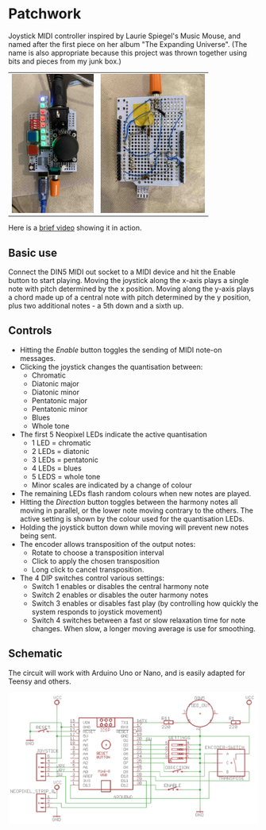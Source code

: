 # Patchwork
Joystick MIDI controller inspired by Laurie Spiegel's Music Mouse, and named after the first piece on her album "The Expanding Universe".
(The name is also appropriate because this project was thrown together using bits and pieces from my junk box.)

<table>
  <tr>
    <td><img src="Patchwork_Top.jpg" alt="The module" height="280px"></td>
    <td><img src="Patchwork_Bottom.jpg" alt="The module" height="280px"></td>
  </tr>  
</table>

Here is a <a href="Thumb Blues Improvisation.mp4" alt="Video demo">brief video</a> showing it in action.

## Basic use

Connect the DIN5 MIDI out socket to a MIDI device and hit the Enable button to start playing.  Moving the joystick along the x-axis plays a single note with pitch determined by the x position. Moving along the y-axis plays a chord made up of a central note with pitch determined by the y position, plus two additional notes - a 5th down and a sixth up.

## Controls

- Hitting the *Enable* button toggles the sending of MIDI note-on messages.
- Clicking the joystick changes the quantisation between:
  - Chromatic
  - Diatonic major
  - Diatonic minor
  - Pentatonic major
  - Pentatonic minor 
  - Blues
  - Whole tone
- The first 5 Neopixel LEDs indicate the active quantisation
  - 1 LED = chromatic
  - 2 LEDs = diatonic
  - 3 LEDs = pentatonic
  - 4 LEDs = blues
  - 5 LEDS = whole tone 
  - Minor scales are indicated by a change of colour
 - The remaining LEDs flash random colours when new notes are played.
- Hitting the *Direction* button toggles between the harmony notes all moving in parallel, or the lower note moving contrary to the others. The active setting is shown by the colour used for the quantisation LEDs.
- Holding the joystick button down while moving will prevent new notes being sent.
- The encoder allows transposition of the output notes:
  - Rotate to choose a transposition interval
  - Click to apply the chosen transposition
  - Long click to cancel transposition.
- The 4 DIP switches control various settings:
  - Switch 1 enables or disables the central harmony note
  - Switch 2 enables or disables the outer harmony notes
  - Switch 3 enables or disables fast play (by controlling how quickly the system responds to joystick movement)
  - Switch 4 switches between a fast or slow relaxation time for note changes. When slow, a longer moving average is use for smoothing.

## Schematic

The circuit will work with Arduino Uno or Nano, and is easily adapted for Teensy and others.

<a href="Patchwork_Schematic.pdf"><img src="Patchwork_Schematic.png" alt="The schematic"></a>
